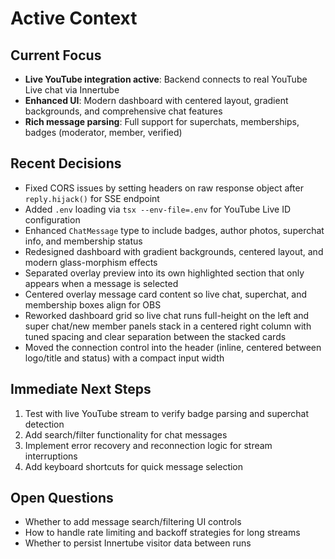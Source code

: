 # Active Context

## Current Focus
- **Live YouTube integration active**: Backend connects to real YouTube Live chat via Innertube
- **Enhanced UI**: Modern dashboard with centered layout, gradient backgrounds, and comprehensive chat features
- **Rich message parsing**: Full support for superchats, memberships, badges (moderator, member, verified)

## Recent Decisions
- Fixed CORS issues by setting headers on raw response object after `reply.hijack()` for SSE endpoint
- Added `.env` loading via `tsx --env-file=.env` for YouTube Live ID configuration
- Enhanced `ChatMessage` type to include badges, author photos, superchat info, and membership status
- Redesigned dashboard with gradient backgrounds, centered layout, and modern glass-morphism effects
- Separated overlay preview into its own highlighted section that only appears when a message is selected
- Centered overlay message card content so live chat, superchat, and membership boxes align for OBS
- Reworked dashboard grid so live chat runs full-height on the left and super chat/new member panels stack in a centered right column with tuned spacing and clear separation between the stacked cards
- Moved the connection control into the header (inline, centered between logo/title and status) with a compact input width

## Immediate Next Steps
1. Test with live YouTube stream to verify badge parsing and superchat detection
2. Add search/filter functionality for chat messages
3. Implement error recovery and reconnection logic for stream interruptions
4. Add keyboard shortcuts for quick message selection

## Open Questions
- Whether to add message search/filtering UI controls
- How to handle rate limiting and backoff strategies for long streams
- Whether to persist Innertube visitor data between runs
